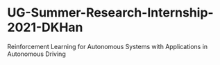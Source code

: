 # UG-Summer-Research-Internship-2021-DKHan
Reinforcement Learning for Autonomous Systems with Applications in Autonomous Driving
